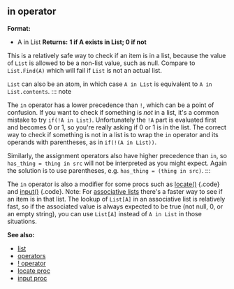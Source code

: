 ## in operator

<!-- -->
**Format:**
+   A in List
**Returns:**
**1 if A exists in List; 0 if not**


This is a relatively safe way to check if an item is in a list,
because the value of `List` is allowed to be a non-list value, such as
null. Compare to `List.Find(A)` which will fail if `List` is not an
actual list. 

`List` can also be an atom, in which case
`A in List` is equivalent to `A in List.contents`.
::: note


The `in` operator has a lower precedence than `!`, which can be
a point of confusion. If you want to check if something is *not* in a
list, it\'s a common mistake to try `if(!A in List)`. Unfortunately the
`!A` part is evaluated first and becomes 0 or 1, so you\'re really
asking if 0 or 1 is in the list. The correct way to check if something
is not in a list is to wrap the `in` operator and its operands with
parentheses, as in `if(!(A in List))`. 

Similarly, the
assignment operators also have higher precedence than `in`, so
`has_thing = thing in src` will not be interpreted as you might expect.
Again the solution is to use parentheses, e.g.
`has_thing = (thing in src)`.
:::


The `in` operator is also a modifier for some procs such as
[locate()](/ref/proc/locate.md) {.code} and [input()](/ref/proc/input.md) {.code}.
Note: For [associative lists](/ref/list/associations.md) there\'s a faster way
to see if an item is in that list. The lookup of `List[A]` in an
associative list is relatively fast, so if the associated value is
always expected to be true (not null, 0, or an empty string), you can
use `List[A]` instead of `A in List` in those situations.

**See also:**
+   [list](/ref/list.md) 
+   [operators](/ref/operator.md) 
+   [! operator](/ref/operator/!.md) 
+   [locate proc](/ref/proc/locate.md) 
+   [input proc](/ref/proc/input.md) 